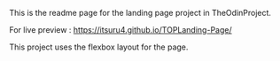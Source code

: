 This is the readme page for the landing page project in TheOdinProject.

For live preview : https://itsuru4.github.io/TOPLanding-Page/

This project uses the flexbox layout for the page. 
